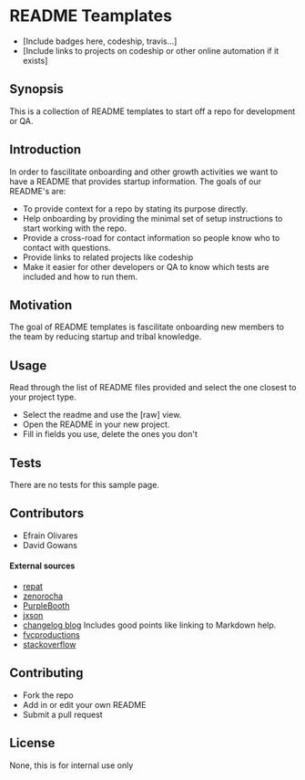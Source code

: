 # README Teamplates
* [Include badges here, codeship, travis...]
* [Include links to projects on codeship or other online automation if it exists]

## Synopsis
This is a collection of README templates to start off a repo for development or QA.

## Introduction
In order to fascilitate onboarding and other growth activities we want to have a README that provides startup information.
The goals of our README's are:
* To provide context for a repo by stating its purpose directly.
* Help onboarding by providing the minimal set of setup instructions to start working with the repo.
* Provide a cross-road for contact information so people know who to contact with questions.
* Provide links to related projects like codeship
* Make it easier for other developers or QA to know which tests are included and how to run them.

## Motivation
The goal of README templates is fascilitate onboarding new members to the team by reducing startup and tribal knowledge.

## Usage 
Read through the list of README files provided and select the one closest to your project type.
* Select the readme and use the [raw] view.
* Open the README in your new project.
* Fill in fields you use, delete the ones you don't

## Tests
There are no tests for this sample page.

## Contributors
* Efrain Olivares
* David Gowans 
#### External sources
* [repat](https://github.com/repat/README-template)
* [zenorocha](https://gist.github.com/zenorocha/4526327)
* [PurpleBooth](https://gist.github.com/PurpleBooth/109311bb0361f32d87a2)
* [jxson](https://gist.github.com/jxson/1784669)
* [changelog blog](https://changelog.com/a-beginners-guide-to-creating-a-readme/) Includes good points like linking to Markdown help.
* [fvcproductions](http://fvcproductions.com/2015/08/20/readme-template-for-github/)
* [stackoverflow](http://stackoverflow.com/questions/2304863/how-to-write-a-good-readme)

## Contributing
* Fork the repo
* Add in or edit your own README
* Submit a pull request

## License
None, this is for internal use only
